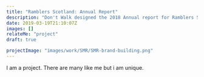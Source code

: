 ```yaml
---
title: "Ramblers Scotland: Annual Report"
description: "Don't Walk designed the 2018 Annual report for Ramblers Scotland"
date: 2019-03-19T21:10:07Z
images: []
relateMe: "project"
draft: true

projectImage: "images/work/SMR/SMR-brand-building.png"
---
```


I am a project. There are many like me but i am unique.
